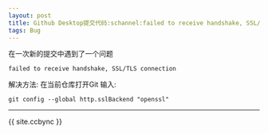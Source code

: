 ```yaml
---
layout: post
title: Github Desktop提交代码:schannel:failed to receive handshake, SSL/TLS connectionfailed
tags: Bug
---
```


在一次新的提交中遇到了一个问题

```
failed to receive handshake, SSL/TLS connection 

```
解决方法:
在当前仓库打开Git
输入:

```
git config --global http.sslBackend "openssl"
```

--------------

{{ site.ccbync }}